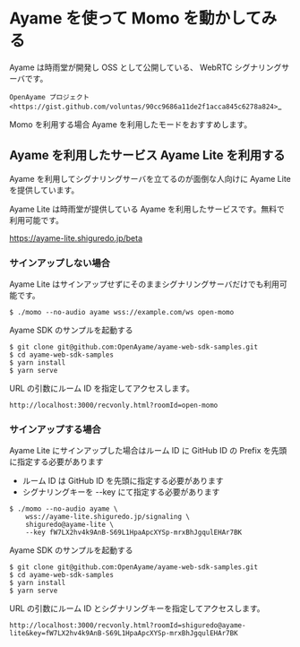 # Ayame を使って Momo を動かしてみる

Ayame は時雨堂が開発し OSS として公開している、 WebRTC シグナリングサーバです。

`OpenAyame プロジェクト <https://gist.github.com/voluntas/90cc9686a11de2f1acca845c6278a824>`_

Momo を利用する場合 Ayame を利用したモードをおすすめします。

## Ayame を利用したサービス Ayame Lite を利用する

Ayame を利用してシグナリングサーバを立てるのが面倒な人向けに Ayame Lite を提供しています。

Ayame Lite は時雨堂が提供している Ayame を利用したサービスです。無料で利用可能です。

https://ayame-lite.shiguredo.jp/beta

### サインアップしない場合

Ayame Lite はサインアップせずにそのままシグナリングサーバだけでも利用可能です。

```shell
$ ./momo --no-audio ayame wss://example.com/ws open-momo
```

Ayame SDK のサンプルを起動する

```shell
$ git clone git@github.com:OpenAyame/ayame-web-sdk-samples.git
$ cd ayame-web-sdk-samples
$ yarn install
$ yarn serve
```

URL の引数にルーム ID を指定してアクセスします。

```
http://localhost:3000/recvonly.html?roomId=open-momo
```


### サインアップする場合

Ayame Lite にサインアップした場合はルーム ID に GitHub ID の Prefix を先頭に指定する必要があります

- ルーム ID は GitHub ID を先頭に指定する必要があります
- シグナリングキーを --key にて指定する必要があります

```shell
$ ./momo --no-audio ayame \
    wss://ayame-lite.shiguredo.jp/signaling \
    shiguredo@ayame-lite \
    --key fW7LX2hv4k9AnB-S69L1HpaApcXYSp-mrxBhJgqulEHAr7BK
```

Ayame SDK のサンプルを起動する

```shell
$ git clone git@github.com:OpenAyame/ayame-web-sdk-samples.git
$ cd ayame-web-sdk-samples
$ yarn install
$ yarn serve
```

URL の引数にルーム ID とシグナリングキーを指定してアクセスします。

```
http://localhost:3000/recvonly.html?roomId=shiguredo@ayame-lite&key=fW7LX2hv4k9AnB-S69L1HpaApcXYSp-mrxBhJgqulEHAr7BK
```
